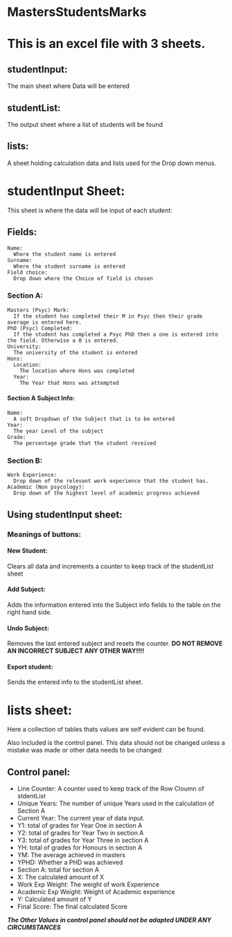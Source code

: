 # MastersStudentsMarks

# This is an excel file with 3 sheets.

## studentInput:

The main sheet where Data will be entered 

## studentList: 

The output sheet where a list of students will be found 

## lists: 

A sheet holding calculation data and lists used for the Drop down menus. 

# studentInput Sheet: 

This sheet is where the data will be input of each student: 

## Fields: 
    Name:
      Where the student name is entered
    Surname: 
      Where the student surname is entered
    Field choice: 
      Drop down where the Choice of field is chosen
### Section A:
    Masters (Psyc) Mark:
      If the student has completed their M in Psyc then their grade average is entered here. 
    PhD (Psyc) Completed: 
      If the student has completed a Psyc PhD then a one is entered into the field. Otherwise a 0 is entered. 
    University: 
      The university of the student is entered
    Hons:
      Location:
        The location where Hons was completed
      Year: 
        The Year that Hons was attempted
#### Section A Subject Info:
    Name:
      A soft Dropdown of the Subject that is to be entered
    Year: 
      The year Level of the subject
    Grade: 
      The percentage grade that the student received
### Section B: 
    Work Experience: 
      Drop down of the relevant work experience that the student has.
    Academic (Non psycology):
      Drop down of the highest level of academic progress achieved

## Using studentInput sheet:
### Meanings of buttons: 
#### New Student: 
  Clears all data and increments a counter to keep track of the studentList sheet
#### Add Subject: 
  Adds the information entered into the Subject info fields to the table on the right hand side. 
#### Undo Subject: 
  Removes the last entered subject and resets the counter. 
  **DO NOT REMOVE AN INCORRECT SUBJECT ANY OTHER WAY!!!!**
#### Export student:
  Sends the entered info to the studentList sheet. 
  
# lists sheet: 
  Here a collection of tables thats values are self evident can be found. 
  
  Also included is the control panel. This data should not be changed unless a mistake was made or other data needs to be changed:
  
## Control panel: 

- Line Counter: A counter used to keep track of the Row Cloumn of stdentList
- Unique Years: The number of unique Years used in the calculation of Section A 
- Current Year: The current year of data input. 
- Y1: total of grades for Year One in section A
- Y2: total of grades for Year Two in section A
- Y3: total of grades for Year Three in section A
- YH: total of grades for Honours in section A
- YM: The average achieved in masters
- YPHD: Whether a PHD was achieved
- Section A: total for section A
- X: The calculated amount of X 
- Work Exp Weight: The weight of work Experience
- Academic Exp Weight: Weight of Academic experience
- Y: Calculated amount of Y
- Final Score: The final calculated Score

***The Other Values in control panel should not be adapted UNDER ANY CIRCUMSTANCES***
